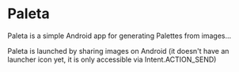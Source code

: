 # Paleta
Paleta is a simple Android app for generating Palettes from images...

Paleta is launched by sharing images on Android (it doesn't have an launcher icon yet, it is only accessible via Intent.ACTION_SEND)
